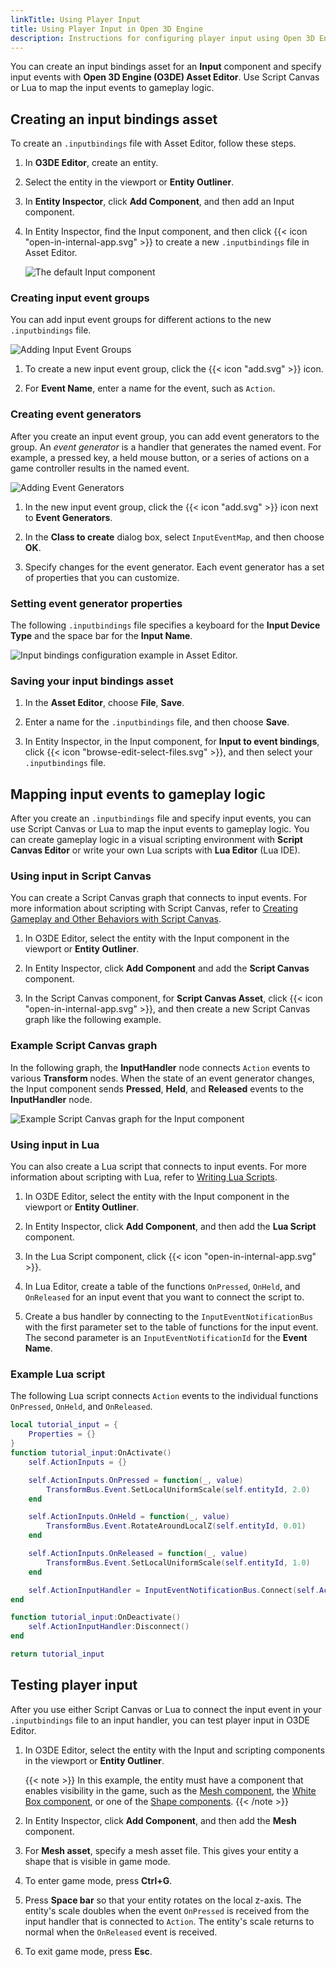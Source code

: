 ```yaml
---
linkTitle: Using Player Input
title: Using Player Input in Open 3D Engine
description: Instructions for configuring player input using Open 3D Engine (O3DE) Asset Editor, along with Script Canvas or Lua.
---
```


You can create an input bindings asset for an **Input** component and specify input events with **Open 3D Engine (O3DE) Asset Editor**. Use Script Canvas or Lua to map the input events to gameplay logic.

## Creating an input bindings asset

To create an `.inputbindings` file with Asset Editor, follow these steps.

1. In **O3DE Editor**, create an entity.

1. Select the entity in the viewport or **Entity Outliner**.

1. In **Entity Inspector**, click **Add Component**, and then add an Input component.

1. In Entity Inspector, find the Input component, and then click {{< icon "open-in-internal-app.svg" >}} to create a new `.inputbindings` file in Asset Editor.

	![The default Input component](/images/user-guide/interactivity/input/input-component.png)

### Creating input event groups 

You can add input event groups for different actions to the new `.inputbindings` file.

![Adding Input Event Groups](/images/user-guide/interactivity/input/new-inputbindings-asset.png)

1. To create a new input event group, click the {{< icon "add.svg" >}} icon.

1. For **Event Name**, enter a name for the event, such as `Action`.


### Creating event generators

After you create an input event group, you can add event generators to the group. An *event generator* is a handler that generates the named event. For example, a pressed key, a held mouse button, or a series of actions on a game controller results in the named event.

![Adding Event Generators](/images/user-guide/interactivity/input/new-inputbindings-asset-2.png)

1. In the new input event group, click the {{< icon "add.svg" >}} icon next to **Event Generators**.

1. In the **Class to create** dialog box, select `InputEventMap`, and then choose **OK**.

1. Specify changes for the event generator. Each event generator has a set of properties that you can customize.

### Setting event generator properties

The following `.inputbindings` file specifies a keyboard for the **Input Device Type** and the space bar for the **Input Name**.

   ![Input bindings configuration example in Asset Editor.](/images/user-guide/interactivity/input/inputbindings-example.png)

### Saving your input bindings asset

1. In the **Asset Editor**, choose **File**, **Save**.

1. Enter a name for the `.inputbindings` file, and then choose **Save**.

1. In Entity Inspector, in the Input component, for **Input to event bindings**, click {{< icon "browse-edit-select-files.svg" >}}, and then select your `.inputbindings` file.

## Mapping input events to gameplay logic

After you create an `.inputbindings` file and specify input events, you can use Script Canvas or Lua to map the input events to gameplay logic. You can create gameplay logic in a visual scripting environment with **Script Canvas Editor** or write your own Lua scripts with **Lua Editor** (Lua IDE).

### Using input in Script Canvas 

You can create a Script Canvas graph that connects to input events. For more information about scripting with Script Canvas, refer to [Creating Gameplay and Other Behaviors with Script Canvas](/docs/user-guide/scripting/script-canvas).

1. In O3DE Editor, select the entity with the Input component in the viewport or **Entity Outliner**.

1. In Entity Inspector, click **Add Component** and add the **Script Canvas** component.

1. In the Script Canvas component, for **Script Canvas Asset**, click {{< icon "open-in-internal-app.svg" >}}, and then create a new Script Canvas graph like the following example.

### Example Script Canvas graph

In the following graph, the **InputHandler** node connects `Action` events to various **Transform** nodes. When the state of an event generator changes, the Input component sends **Pressed**, **Held**, and **Released** events to the **InputHandler** node.

![Example Script Canvas graph for the Input component](/images/user-guide/interactivity/input/sc-input-example.png)

### Using input in Lua 

You can also create a Lua script that connects to input events. For more information about scripting with Lua, refer to [Writing Lua Scripts](/docs/user-guide/scripting/lua).

1. In O3DE Editor, select the entity with the Input component in the viewport or **Entity Outliner**.

1. In Entity Inspector, click **Add Component**, and then add the **Lua Script** component.

1. In the Lua Script component, click {{< icon "open-in-internal-app.svg" >}}.

1. In Lua Editor, create a table of the functions `OnPressed`, `OnHeld`, and `OnReleased` for an input event that you want to connect the script to.

1. Create a bus handler by connecting to the `InputEventNotificationBus` with the first parameter set to the table of functions for the input event. The second parameter is an `InputEventNotificationId` for the **Event Name**.

### Example Lua script

The following Lua script connects `Action` events to the individual functions `OnPressed`, `OnHeld`, and `OnReleased`.

```lua
local tutorial_input = {
    Properties = {}
}
function tutorial_input:OnActivate()
    self.ActionInputs = {}

    self.ActionInputs.OnPressed = function(_, value)
        TransformBus.Event.SetLocalUniformScale(self.entityId, 2.0)
    end

    self.ActionInputs.OnHeld = function(_, value)
        TransformBus.Event.RotateAroundLocalZ(self.entityId, 0.01)
    end

    self.ActionInputs.OnReleased = function(_, value)
        TransformBus.Event.SetLocalUniformScale(self.entityId, 1.0)
    end

    self.ActionInputHandler = InputEventNotificationBus.Connect(self.ActionInputs, InputEventNotificationId("Action"))
end

function tutorial_input:OnDeactivate()
    self.ActionInputHandler:Disconnect()
end

return tutorial_input
```

## Testing player input

After you use either Script Canvas or Lua to connect the input event in your `.inputbindings` file to an input handler, you can test player input in O3DE Editor.

1. In O3DE Editor, select the entity with the Input and scripting components in the viewport or **Entity Outliner**.

    {{< note >}}
In this example, the entity must have a component that enables visibility in the game, such as the [Mesh component](/docs/user-guide/components/reference/atom/mesh), the [White Box component](/docs/user-guide/components/reference/shape/white-box), or one of the [Shape components](/docs/user-guide/components/reference/shape).
{{< /note >}}

1. In Entity Inspector, click **Add Component**, and then add the **Mesh** component.

1. For **Mesh asset**, specify a mesh asset file. This gives your entity a shape that is visible in game mode.

1. To enter game mode, press **Ctrl+G**.

1. Press **Space bar** so that your entity rotates on the local z-axis. The entity's scale doubles when the event `OnPressed` is received from the input handler that is connected to `Action`. The entity's scale returns to normal when the `OnReleased` event is received.

1.  To exit game mode, press **Esc**.
